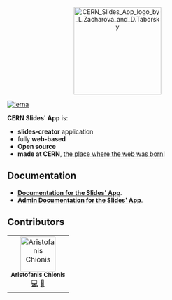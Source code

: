 <div align="center">
  <img src="https://slides-backend.web.cern.ch/public/Slides-S.png" alt="CERN_Slides_App_logo_by_L.Zacharova_and_D.Taborsky" width="200" />
</div>

[![lerna](https://img.shields.io/badge/maintained%20with-lerna-cc00ff.svg)](https://lerna.js.org/)

**CERN Slides' App** is:
 * **slides-creator** application
 * fully **web-based**
 * **Open source**
 * **made at CERN**, [the place where the web was born](https://home.cern/science/computing/birth-web)!

## Documentation

- [**Documentation for the Slides' App**](https://slides.docs.cern.ch/).
- [**Admin Documentation for the Slides' App**](https://slides-admin.docs.cern.ch/).
<!-- - [Overview](docs/general): A short overview of the functionality. -->

## Contributors

<!-- ALL-CONTRIBUTORS-LIST:START -->
<!-- prettier-ignore -->
<table><tr><td align="center"><a href="https://aristofanischionis.github.io/"><img src="https://avatars.githubusercontent.com/aristofanischionis" width="80px;" alt="Aristofanis Chionis"/><br /><sub><b>Aristofanis Chionis</b></sub></a><br /><a href="https://github.com/aristofanischionis/slides/commits?author=aristofanischionis" title="Code">💻</a> <a href="https://github.com/aristofanischionis/slides/commits?author=aristofanischionis" title="Documentation">📖</a></td></tr></table>

<!-- ALL-CONTRIBUTORS-LIST:END -->
